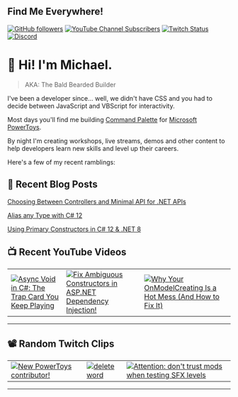 ## Find Me Everywhere!

[![GitHub followers](https://img.shields.io/github/followers/michaeljolley?style=social)](https://github.com/michaeljolley) [![YouTube Channel Subscribers](https://img.shields.io/youtube/channel/subscribers/UCn2FoDbv_veJB_UbrF93_jw?style=social)](https://youtube.com/baldbeardedbuilder) [![Twitch Status](https://img.shields.io/twitch/status/baldbeardedbuilder?style=social)](https://twitch.tv/baldbeardedbuilder) [![Discord](https://img.shields.io/discord/565665509350178827)](https://discord.gg/XSG7HJm)

# 👋 Hi! I'm Michael.

> AKA: The Bald Bearded Builder

I've been a developer since... well, we didn't have CSS and you had to decide between JavaScript and VBScript for interactivity.

Most days you'll find me building [Command Palette](https://learn.microsoft.com/en-us/windows/powertoys/command-palette/overview) for [Microsoft PowerToys](https://github.com/microsoft/PowerToys).

By night I'm creating workshops, live streams, demos and other content to help developers learn new skills and level up their careers.

Here's a few of my recent ramblings:

## 📝 Recent Blog Posts


[Choosing Between Controllers and Minimal API for .NET APIs](https:&#x2F;&#x2F;baldbeardedbuilder.com&#x2F;blog&#x2F;choosing-between-dotnet-controllers-and-minimal-apis&#x2F;)


[Alias any Type with C# 12](https:&#x2F;&#x2F;baldbeardedbuilder.com&#x2F;blog&#x2F;alias-any-type-in-csharp-12&#x2F;)


[Using Primary Constructors in C# 12 &amp; .NET 8](https:&#x2F;&#x2F;baldbeardedbuilder.com&#x2F;blog&#x2F;primary-constructors-in-csharp-12-dotnet&#x2F;)


## 📺 Recent YouTube Videos

<table>
  <tr>
    <td>
      <a href="https://www.youtube.com/watch?v=4WsST_9MX_4" target="_blank">
        <img style="align=center" src="https://i2.ytimg.com/vi/4WsST_9MX_4/mqdefault.jpg" alt="Async Void in C#: The Trap Card You Keep Playing"/>
      </a>
    </td>
    <td>
      <a href="https://www.youtube.com/shorts/Mccqa_Z8-DY" target="_blank">
        <img style="align=center" src="https://i2.ytimg.com/vi/Mccqa_Z8-DY/mqdefault.jpg" alt="Fix Ambiguous Constructors in ASP.NET Dependency Injection!"/>
      </a>
    </td>
    <td>
      <a href="https://www.youtube.com/watch?v=m50iQuELqeQ" target="_blank">
        <img style="align=center" src="https://i2.ytimg.com/vi/m50iQuELqeQ/mqdefault.jpg" alt="Why Your OnModelCreating Is a Hot Mess (And How to Fix It)"/>
      </a>
    </td>
  </tr>
</table>

---

## 📽️ Random Twitch Clips

<table>
  <tr>
    <td>
      <a href="https://www.twitch.tv/baldbeardedbuilder/clip/SplendidSuaveFoxMcaT-Jtgey6awk0ERFl2l" target="_blank">
        <img src="https://static-cdn.jtvnw.net/twitch-clips-thumbnails-prod/SplendidSuaveFoxMcaT-Jtgey6awk0ERFl2l/10956924-f91f-477f-a7a6-a9caf73aba55/preview-480x272.jpg" alt="New PowerToys contributor!"/>
      </a>
    </td>
    <td>
      <a href="https://www.twitch.tv/baldbeardedbuilder/clip/SassyLightHamburgerHeyGuys" target="_blank">
        <img src="https://static-cdn.jtvnw.net/twitch-clips/AT-cm%7C868013704-preview-480x272.jpg" alt="delete word"/>
      </a>
    </td>
    <td>
      <a href="https://www.twitch.tv/baldbeardedbuilder/clip/TiredComfortableMeatloafSuperVinlin" target="_blank">
        <img src="https://static-cdn.jtvnw.net/twitch-clips/AT-cm%7C1036569417-preview-480x272.jpg" alt="Attention: don&#39;t trust mods when testing SFX levels"/>
      </a>
    </td>
  </tr>
</table>

---
